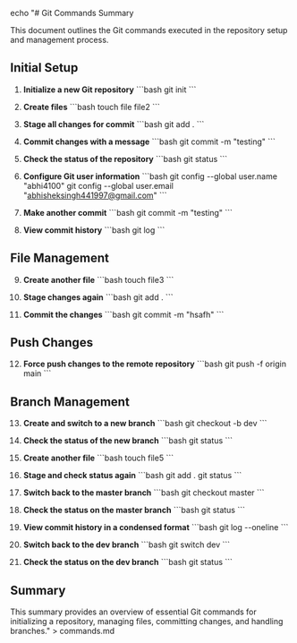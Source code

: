 echo "# Git Commands Summary

This document outlines the Git commands executed in the repository setup and management process.

## Initial Setup

1. **Initialize a new Git repository**
   \`\`\`bash
   git init
   \`\`\`

2. **Create files**
   \`\`\`bash
   touch file file2
   \`\`\`

3. **Stage all changes for commit**
   \`\`\`bash
   git add .
   \`\`\`

4. **Commit changes with a message**
   \`\`\`bash
   git commit -m \"testing\"
   \`\`\`

5. **Check the status of the repository**
   \`\`\`bash
   git status
   \`\`\`

6. **Configure Git user information**
   \`\`\`bash
   git config --global user.name \"abhi4100\"
   git config --global user.email \"abhisheksingh441997@gmail.com\"
   \`\`\`

7. **Make another commit**
   \`\`\`bash
   git commit -m \"testing\"
   \`\`\`

8. **View commit history**
   \`\`\`bash
   git log
   \`\`\`

## File Management

9. **Create another file**
   \`\`\`bash
   touch file3
   \`\`\`

10. **Stage changes again**
    \`\`\`bash
    git add .
    \`\`\`

11. **Commit the changes**
    \`\`\`bash
    git commit -m \"hsafh\"
    \`\`\`

## Push Changes

12. **Force push changes to the remote repository**
    \`\`\`bash
    git push -f origin main
    \`\`\`

## Branch Management

13. **Create and switch to a new branch**
    \`\`\`bash
    git checkout -b dev
    \`\`\`

14. **Check the status of the new branch**
    \`\`\`bash
    git status
    \`\`\`

15. **Create another file**
    \`\`\`bash
    touch file5
    \`\`\`

16. **Stage and check status again**
    \`\`\`bash
    git add .
    git status
    \`\`\`

17. **Switch back to the master branch**
    \`\`\`bash
    git checkout master
    \`\`\`

18. **Check the status on the master branch**
    \`\`\`bash
    git status
    \`\`\`

19. **View commit history in a condensed format**
    \`\`\`bash
    git log --oneline
    \`\`\`

20. **Switch back to the dev branch**
    \`\`\`bash
    git switch dev
    \`\`\`

21. **Check the status on the dev branch**
    \`\`\`bash
    git status
    \`\`\`

## Summary
This summary provides an overview of essential Git commands for initializing a repository, managing files, committing changes, and handling branches." > commands.md
